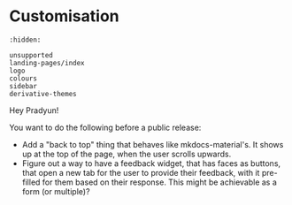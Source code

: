<!--
 ~ Copyright (c) 2021 Pradyun Gedam
 ~ Licensed under Creative Commons Attribution-ShareAlike 4.0 International License
 ~ SPDX-License-Identifier: CC-BY-SA-4.0
 -->

# Customisation

```{toctree}
:hidden:

unsupported
landing-pages/index
logo
colours
sidebar
derivative-themes
```

Hey Pradyun!

You want to do the following before a public release:

- Add a "back to top" thing that behaves like mkdocs-material's. It shows up at the top of the page, when the user scrolls upwards.
- Figure out a way to have a feedback widget, that has faces as buttons, that open a new tab for the user to provide their feedback, with it pre-filled for them based on their response. This might be achievable as a form (or multiple)?
